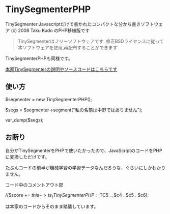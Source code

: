 # TinySegmenterPHP
TinySegmenter:Javascriptだけで書かれたコンパクトな分かち書きソフトウェア (c) 2008 Taku Kudo のPHP移植版です

>TinySegmenterはフリーソフトウェアです. 修正BSDライセンスに従って本ソフトウェアを使用,再配布することができます.

TinySegmenterPHPも同様です。

[本家TinySegmenterの説明やソースコードはこちらです](http://chasen.org/~taku/software/TinySegmenter/)
## 使い方
$segmenter = new TinySegmenterPHP();

$segs = $segmenter->segment("私の名前は中野ではありません"); 

var_dump($segs);

## お断り
自分がTinySegmenterをPHPで使いたかったので、JavaScriptのコードをPHPに変換しただけです。

たぶんコードの前半が機械学習の学習データなんだろうな、ぐらいにしかわかりません。

コード中のコメントアウト部

//$score += $this->ts_(TinySegmenterPHP::$TC5__,$c4 . $c5 . $c6);

は本家のコードからそのまま踏襲しています。

